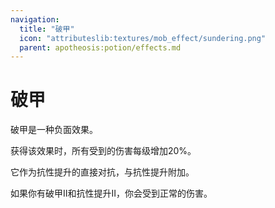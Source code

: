 ```yaml
---
navigation:
  title: "破甲"
  icon: "attributeslib:textures/mob_effect/sundering.png"
  parent: apotheosis:potion/effects.md
---
```


# 破甲

<Color id="red">破甲</Color>是一种负面效果。

获得该效果时，所有受到的伤害每级增加20%。

它作为抗性提升的直接对抗，与抗性提升附加。

如果你有破甲II和抗性提升II，你会受到正常的伤害。


